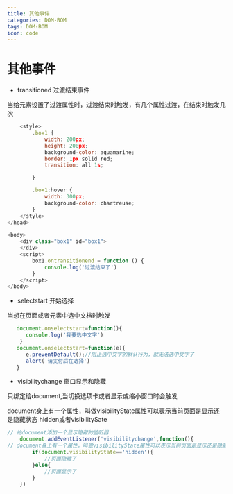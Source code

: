 ```yaml
---
title: 其他事件
categories: DOM-BOM
tags: DOM-BOM
icon: code
---
```

# 其他事件

- transitioned 过渡结束事件

当给元素设置了过渡属性时，过渡结束时触发，有几个属性过渡，在结束时触发几次

```js
    <style>
        .box1 {
            width: 200px;
            height: 200px;
            background-color: aquamarine;
            border: 1px solid red;
            transition: all 1s;

        }

        .box1:hover {
            width: 300px;
            background-color: chartreuse;
        }
    </style>
</head>

<body>
    <div class="box1" id="box1">
    </div>
    <script>
        box1.ontransitionend = function () {
            console.log('过渡结束了')
        }
    </script>
</body>
```

- selectstart 开始选择

当想在页面或者元素中选中文档时触发

```js
   document.onselectstart=function(){
      console.log('我要选中文字')
    }
   document.onselectstart=function(e){
      e.preventDefault();//阻止选中文字的默认行为，就无法选中文字了
      alert('请支付后在选择')
   } 
```

- visibilitychange 窗口显示和隐藏


只绑定给document,当切换选项卡或者显示或缩小窗口时会触发

document身上有一个属性，叫做visibilityState属性可以表示当前页面是显示还是隐藏状态 hidden或者visibilitySate

```js
// 给document添加一个显示隐藏的监听器
    document.addEventListener('visibilitychange',function(){
// document身上有一个属性，叫做visibilityState属性可以表示当前页面是显示还是隐藏状态 hidden或者visibilitySate
        if(document.visibilityState=='hidden'){
            //页面隐藏了
        }else{
            //页面显示了
        }
    })
```

